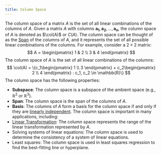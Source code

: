 ```yaml
---
title: Column Space
---
```


The column space of a matrix $A$ is the set of all linear combinations of the columns of $A$.
Given a matrix $A$ with columns $\mathbf{a_1}, \mathbf{a_2}, \ldots, \mathbf{a_n}$, the column space of $A$ is denoted as $\col(A)$ or $C(A)$.
The column space can be thought of as the [Span](/matrices-and-linear-transformations/span) of the columns of $A$, and it represents the set of all possible linear combinations of the columns.
For example, consider a $2 \times 2$ matrix:
$$
A = \begin{pmatrix} 1 & 2 \\ 3 & 4 \end{pmatrix}
$$
The column space of $A$ is the set of all linear combinations of the columns:
$$
\col(A) = \{c_1\begin{pmatrix} 1 \\ 3 \end{pmatrix} + c_2\begin{pmatrix} 2 \\ 4 \end{pmatrix} : c_1, c_2 \in \mathbb{R}\}
$$
The column space has the following properties:
- **Subspace**: The column space is a subspace of the ambient space (e.g., $\mathbb{R}^2$ or $\mathbb{R}^3$).
- **Span**: The column space is the span of the columns of $A$.
- **Basis**: The columns of $A$ form a basis for the column space if and only if they are [linearly independent](/matrices-and-linear-transformations/linear-independence).
The column space is important in many applications, including:
- [Linear Transformation](/matrices-and-linear-transformations/linear-transformation): The column space represents the range of the linear transformation represented by $A$.
- Solving systems of linear equations: The column space is used to determine the consistency of a system of linear equations.
- Least squares: The column space is used in least squares regression to find the best-fitting line or hyperplane.